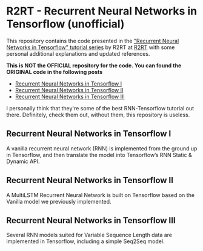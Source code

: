 # R2RT - Recurrent Neural Networks in Tensorflow (unofficial)

This repository contains the code presented in the <a href="https://r2rt.com/recurrent-neural-networks-in-tensorflow-i.html">"Recurrent Neural Networks in Tensorflow" tutorial series</a> by R2RT at <a href="https://r2rt.com">R2RT</a> with some personal additional explanations and updated references.

**This is NOT the OFFICIAL repository for the code. You can found the ORIGINAL code in the following posts**
 - <a href="https://r2rt.com/recurrent-neural-networks-in-tensorflow-i.html">Recurrent Neural Networks in Tensorflow I</a>
 - <a href="https://r2rt.com/recurrent-neural-networks-in-tensorflow-ii.html">Recurrent Neural Networks in Tensorflow II</a>
 - <a href="https://r2rt.com/recurrent-neural-networks-in-tensorflow-iii-variable-length-sequences.html">Recurrent Neural Networks in Tensorflow III</a>

I personally think that they're some of the best RNN-Tensorflow tutorial out there. Definitely, check them out, without them, this repository is useless.

## Recurrent Neural Networks in Tensorflow I

A vanilla recurrent neural network (RNN) is implemented from the ground up in Tensorflow, and then translate the model into Tensorflow’s RNN Static & Dynamic API.

## Recurrent Neural Networks in Tensorflow II

A MultiLSTM Recurrent Neural Network is built on Tensorflow based on the Vanilla model we previously implemented.

## Recurrent Neural Networks in Tensorflow III

Several RNN models suited for Variable Sequence Length data are implemented in Tensorflow, including a simple Seq2Seq model.

